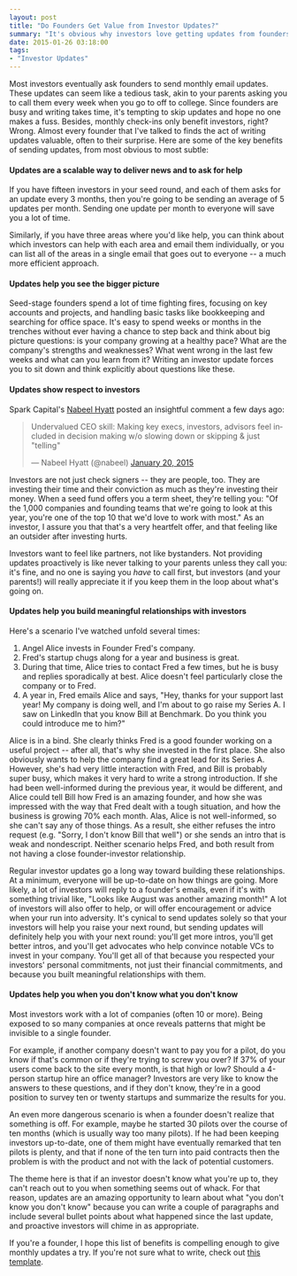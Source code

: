 ```yaml
---
layout: post
title: "Do Founders Get Value from Investor Updates?"
summary: "It's obvious why investors love getting updates from founders they've invested in. But do founders get value from those updates, too? (TL;DR: absolutely.)"
date: 2015-01-26 03:18:00
tags:
- "Investor Updates"
---
```


Most investors eventually ask founders to send monthly email updates. These updates can seem like a tedious task, akin to your parents asking you to call them every week when you go to off to college. Since founders are busy and writing takes time, it's tempting to skip updates and hope no one makes a fuss. Besides, monthly check-ins only benefit investors, right? Wrong. Almost every founder that I've talked to finds the act of writing updates valuable, often to their surprise. Here are some of the key benefits of sending updates, from most obvious to most subtle:

#### Updates are a scalable way to deliver news and to ask for help

If you have fifteen investors in your seed round, and each of them asks for an update every 3 months, then you're going to be sending an average of 5 updates per month. Sending one update per month to everyone will save you a lot of time.

Similarly, if you have three areas where you'd like help, you can think about which investors can help with each area and email them individually, or you can list all of the areas in a single email that goes out to everyone -- a much more efficient approach.

#### Updates help you see the bigger picture

Seed-stage founders spend a lot of time fighting fires, focusing on key accounts and projects, and handling basic tasks like bookkeeping and searching for office space. It's easy to spend weeks or months in the trenches without ever having a chance to step back and think about big picture questions: is your company growing at a healthy pace? What are the company's strengths and weaknesses? What went wrong in the last few weeks and what can you learn from it? Writing an investor update forces you to sit down and think explicitly about questions like these.

#### Updates show respect to investors  

Spark Capital's <a href="http://nabeelhyatt.com/" target="_blank">Nabeel Hyatt</a> posted an insightful comment a few days ago:  

<blockquote class="twitter-tweet" lang="en"><p>Undervalued CEO skill: Making key execs, investors, advisors feel included in decision making w/o slowing down or skipping &amp; just &quot;telling&quot;</p>&mdash; Nabeel Hyatt (@nabeel) <a href="https://twitter.com/nabeel/status/557416388088721408">January 20, 2015</a></blockquote>
<script async src="http://platform.twitter.com/widgets.js" charset="utf-8"></script>

Investors are not just check signers -- they are people, too. They are investing their time and their conviction as much as they're investing their money. When a seed fund offers you a term sheet, they're telling you: "Of the 1,000 companies and founding teams that we're going to look at this year, you're one of the top 10 that we'd love to work with most." As an investor, I assure you that that's a very heartfelt offer, and that feeling like an outsider after investing hurts.

Investors want to feel like partners, not like bystanders. Not providing updates proactively is like never talking to your parents unless they call you: it's fine, and no one is saying you _have_ to call first, but investors (and your parents!) will really appreciate it if you keep them in the loop about what's going on.

#### Updates help you build meaningful relationships with investors

Here's a scenario I've watched unfold several times:

1. Angel Alice invests in Founder Fred's company.
2. Fred's startup chugs along for a year and business is great.
3. During that time, Alice tries to contact Fred a few times, but he is busy and replies sporadically at best. Alice doesn't feel particularly close the company or to Fred.
4. A year in, Fred emails Alice and says, "Hey, thanks for your support last year! My company is doing well, and I'm about to go raise my Series A. I saw on LinkedIn that you know Bill at Benchmark. Do you think you could introduce me to him?"

Alice is in a bind. She clearly thinks Fred is a good founder working on a useful project -- after all, that's why she invested in the first place. She also obviously wants to help the company find a great lead for its Series A. However, she's had very little interaction with Fred, and Bill is probably super busy, which makes it very hard to write a strong introduction. If she had been well-informed during the previous year, it would be different, and Alice could tell Bill how Fred is an amazing founder, and how she was impressed with the way that Fred dealt with a tough situation, and how the business is growing 70% each month. Alas, Alice is not well-informed, so she can't say any of those things. As a result, she either refuses the intro request (e.g. "Sorry, I don't know Bill that well") or she sends an intro that is weak and nondescript. Neither scenario helps Fred, and both result from not having a close founder-investor relationship.

Regular investor updates go a long way toward building these relationships. At a minimum, everyone will be up-to-date on how things are going. More likely, a lot of investors will reply to a founder's emails, even if it's with something trivial like, "Looks like August was another amazing month!" A lot of investors will also offer to help, or will offer encouragement or advice when your run into adversity. It's cynical to send updates solely so that your investors will help you raise your next round, but sending updates will definitely help you with your next round: you'll get more intros, you'll get better intros, and you'll get advocates who help convince notable VCs to invest in your company. You'll get all of that because you respected your investors' personal commitments, not just their financial commitments, and because you built meaningful relationships with them. 

#### Updates help you when you don't know what you don't know  

Most investors work with a lot of companies (often 10 or more). Being exposed to so many companies at once reveals patterns that might be invisible to a single founder.

For example, if another company doesn't want to pay you for a pilot, do you know if that's common or if they're trying to screw you over? If 37% of your users come back to the site every month, is that high or low? Should a 4-person startup hire an office manager? Investors are very like to know the answers to these questions, and if they don't know, they're in a good position to survey ten or twenty startups and summarize the results for you.

An even more dangerous scenario is when a founder doesn't realize that something is off. For example, maybe he started 30 pilots over the course of ten months (which is usually way too many pilots). If he had been keeping investors up-to-date, one of them might have eventually remarked that ten pilots is plenty, and that if none of the ten turn into paid contracts then the problem is with the product and not with the lack of potential customers.

The theme here is that if an investor doesn't know what you're up to, they can't reach out to you when something seems out of whack. For that reason, updates are an amazing opportunity to learn about what "you don't know you don't know" because you can write a couple of paragraphs and include several bullet points about what happened since the last update, and proactive investors will chime in as appropriate.

If you're a founder, I hope this list of benefits is compelling enough to give monthly updates a try. If you're not sure what to write, check out <a href="{{site.url}}/investor-update-email-template" target="_blank">this template</a>.
